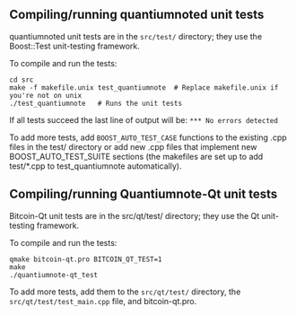 Compiling/running quantiumnoted unit tests
------------------------------------

quantiumnoted unit tests are in the `src/test/` directory; they
use the Boost::Test unit-testing framework.

To compile and run the tests:

	cd src
	make -f makefile.unix test_quantiumnote  # Replace makefile.unix if you're not on unix
	./test_quantiumnote   # Runs the unit tests

If all tests succeed the last line of output will be:
`*** No errors detected`

To add more tests, add `BOOST_AUTO_TEST_CASE` functions to the existing
.cpp files in the test/ directory or add new .cpp files that
implement new BOOST_AUTO_TEST_SUITE sections (the makefiles are
set up to add test/*.cpp to test_quantiumnote automatically).


Compiling/running Quantiumnote-Qt unit tests
---------------------------------------

Bitcoin-Qt unit tests are in the src/qt/test/ directory; they
use the Qt unit-testing framework.

To compile and run the tests:

	qmake bitcoin-qt.pro BITCOIN_QT_TEST=1
	make
	./quantiumnote-qt_test

To add more tests, add them to the `src/qt/test/` directory,
the `src/qt/test/test_main.cpp` file, and bitcoin-qt.pro.
